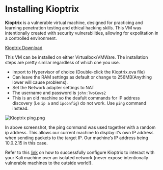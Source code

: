 # Installing Kioptrix

********************Kioptrix******************** is a vulnerable virtual machine, designed for practicing and learning penetration testing and ethical hacking skills. This VM was intentionally created with security vulnerabilities, allowing for expolitation in a controlled environment.

[Kioptrix Download](https://tcm-sec.com/kioptrix)

This VM can be installed on either Virtualbox/VMWare. The installation steps are pretty similar regardless of which one you use.

- Import to Hypervisor of choice (Double-click the Kioptrix.ova file)
- Can leave the RAM settings as default or change to 256MB(Anything lower will cause problems).
- Set the Network adapter settings to NAT
- The username and password is `john:TwoCows2`
- This is an old machine so the deafult commands for IP address discovery (i.e `ip a` and `ipconfig`) do not work. Use `ping` command instead.

![Kioptrix ping.png](Kioptrix_ping.png)

In above screenshot, the ping command was used together with a random ip address. This allows our current machine to display it’s own IP address when sending packets to the target IP. Our machine’s IP address being 10.0.2.15 in this case.

Refer to this [link](https://michelepariani.com/2020/11/06/efficient-kali-and-kioptrix-setup-on-virtualbox-for-scanning-and-enumeration/) on how to successfully configure Kioptrix to interact with your Kali machine over an isolated network (never expose intentionally vulnerable machines to the outside world!).